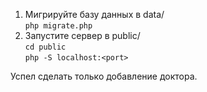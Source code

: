 1. Мигрируйте базу данных в data/ <br> ``php migrate.php``
2. Запустите сервер в public/ <br> ``cd public`` <br> ``php -S localhost:<port>``

Успел сделать только добавление доктора.